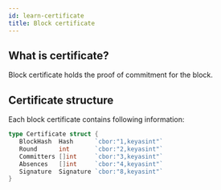 ```yaml
---
id: learn-certificate
title: Block certificate
---
```


## What is certificate?

Block certificate holds the proof of commitment for the block.

## Certificate structure

Each block certificate contains following information:

```go
type Certificate struct {
   BlockHash  Hash      `cbor:"1,keyasint"`
   Round      int       `cbor:"2,keyasint"`
   Committers []int     `cbor:"3,keyasint"`
   Absences   []int     `cbor:"4,keyasint"`
   Signature  Signature `cbor:"8,keyasint"`
}
```
